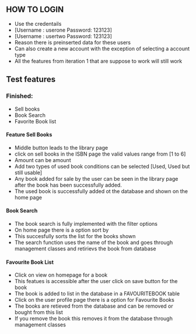 ## HOW TO LOGIN
* Use the credentails
* [Username : userone Password: 123123] 
* [Username : usertwo Password: 123123]
* Reason there is preinserted data for these users
* Can also create a new account with the exception of selecting a account type
* All the features from iteration 1 that are suppose to work will still work 

## Test features 

### Finished:
* Sell books
* Book Search
* Favorite Book list

#### Feature Sell Books
* Middle button leads to the library page 
* click on sell books in the ISBN page the valid values range from [1 to 6]
* Amount can be amount 
* Add two types of used book conditions can be selected [Used, Used but still usable]
* Any book added for sale by the user can be seen in the library page after the book has been successfully added.
* The used book is successfully added ot the database and shown on the home page

#### Book Search 
* The book search is fully implemented with the filter options 
* On home page there is a option sort by 
* This succesfully sorts the list for the books shown
* The search function uses the name of the book and goes through management classes and retirievs the book from database

#### Favourite Book List
* Click on view on homepage for a book
* This featues is accessible after the user click on save button for the book
* The book is added to list in the database in a FAVOURITEBOOK table
* Click on the user profile page there is a option for Favourite Books
* The books are retieved from the database and can be removed or bought from this list
* If you remove the book this removes it from the database through management classes
